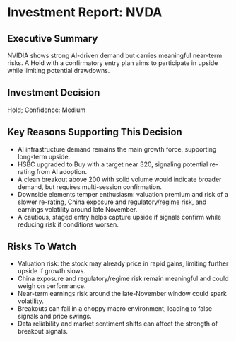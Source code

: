 # Investment Report: NVDA
## Executive Summary
NVIDIA shows strong AI-driven demand but carries meaningful near-term risks. A Hold with a confirmatory entry plan aims to participate in upside while limiting potential drawdowns.

## Investment Decision
Hold; Confidence: Medium

## Key Reasons Supporting This Decision
- AI infrastructure demand remains the main growth force, supporting long-term upside.
- HSBC upgraded to Buy with a target near 320, signaling potential re-rating from AI adoption.
- A clean breakout above 200 with solid volume would indicate broader demand, but requires multi-session confirmation.
- Downside elements temper enthusiasm: valuation premium and risk of a slower re-rating, China exposure and regulatory/regime risk, and earnings volatility around late November.
- A cautious, staged entry helps capture upside if signals confirm while reducing risk if conditions worsen.

## Risks To Watch
- Valuation risk: the stock may already price in rapid gains, limiting further upside if growth slows.
- China exposure and regulatory/regime risk remain meaningful and could weigh on performance.
- Near-term earnings risk around the late-November window could spark volatility.
- Breakouts can fail in a choppy macro environment, leading to false signals and price swings.
- Data reliability and market sentiment shifts can affect the strength of breakout signals.